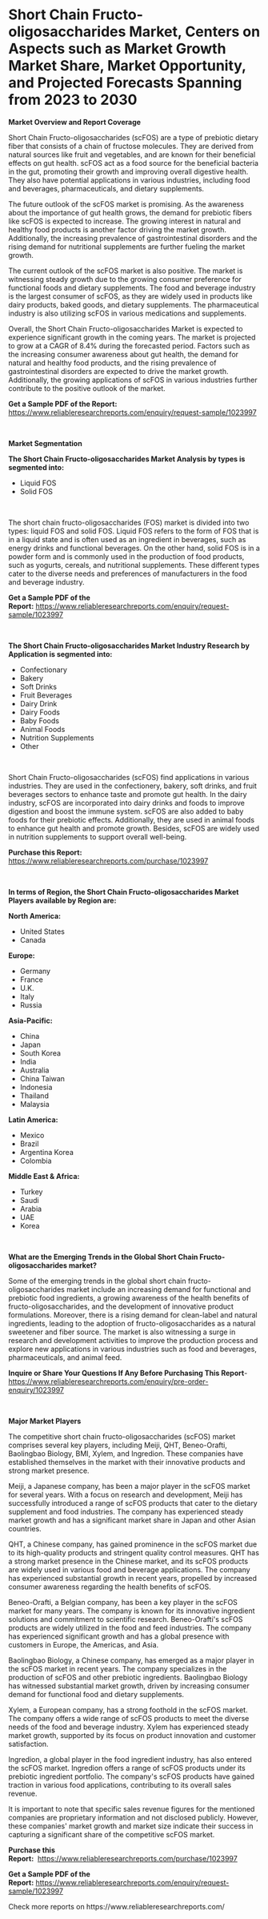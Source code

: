<p><h1>Short Chain Fructo-oligosaccharides Market, Centers on Aspects such as Market Growth Market Share, Market Opportunity, and Projected Forecasts Spanning from 2023 to 2030</h1></p><p><strong>Market Overview and Report Coverage</strong></p>
<p><p>Short Chain Fructo-oligosaccharides (scFOS) are a type of prebiotic dietary fiber that consists of a chain of fructose molecules. They are derived from natural sources like fruit and vegetables, and are known for their beneficial effects on gut health. scFOS act as a food source for the beneficial bacteria in the gut, promoting their growth and improving overall digestive health. They also have potential applications in various industries, including food and beverages, pharmaceuticals, and dietary supplements.</p><p>The future outlook of the scFOS market is promising. As the awareness about the importance of gut health grows, the demand for prebiotic fibers like scFOS is expected to increase. The growing interest in natural and healthy food products is another factor driving the market growth. Additionally, the increasing prevalence of gastrointestinal disorders and the rising demand for nutritional supplements are further fueling the market growth.</p><p>The current outlook of the scFOS market is also positive. The market is witnessing steady growth due to the growing consumer preference for functional foods and dietary supplements. The food and beverage industry is the largest consumer of scFOS, as they are widely used in products like dairy products, baked goods, and dietary supplements. The pharmaceutical industry is also utilizing scFOS in various medications and supplements.</p><p>Overall, the Short Chain Fructo-oligosaccharides Market is expected to experience significant growth in the coming years. The market is projected to grow at a CAGR of 8.4% during the forecasted period. Factors such as the increasing consumer awareness about gut health, the demand for natural and healthy food products, and the rising prevalence of gastrointestinal disorders are expected to drive the market growth. Additionally, the growing applications of scFOS in various industries further contribute to the positive outlook of the market.</p></p>
<p><strong>Get a Sample PDF of the Report:</strong> <a href="https://www.reliableresearchreports.com/enquiry/request-sample/1023997">https://www.reliableresearchreports.com/enquiry/request-sample/1023997</a></p>
<p>&nbsp;</p>
<p><strong>Market Segmentation</strong></p>
<p><strong>The Short Chain Fructo-oligosaccharides Market Analysis by types is segmented into:</strong></p>
<p><ul><li>Liquid FOS</li><li>Solid FOS</li></ul></p>
<p>&nbsp;</p>
<p><p>The short chain fructo-oligosaccharides (FOS) market is divided into two types: liquid FOS and solid FOS. Liquid FOS refers to the form of FOS that is in a liquid state and is often used as an ingredient in beverages, such as energy drinks and functional beverages. On the other hand, solid FOS is in a powder form and is commonly used in the production of food products, such as yogurts, cereals, and nutritional supplements. These different types cater to the diverse needs and preferences of manufacturers in the food and beverage industry.</p></p>
<p><strong>Get a Sample PDF of the Report:</strong>&nbsp;<a href="https://www.reliableresearchreports.com/enquiry/request-sample/1023997">https://www.reliableresearchreports.com/enquiry/request-sample/1023997</a></p>
<p>&nbsp;</p>
<p><strong>The Short Chain Fructo-oligosaccharides Market Industry Research by Application is segmented into:</strong></p>
<p><ul><li>Confectionary</li><li>Bakery</li><li>Soft Drinks</li><li>Fruit Beverages</li><li>Dairy Drink</li><li>Dairy Foods</li><li>Baby Foods</li><li>Animal Foods</li><li>Nutrition Supplements</li><li>Other</li></ul></p>
<p>&nbsp;</p>
<p><p>Short Chain Fructo-oligosaccharides (scFOS) find applications in various industries. They are used in the confectionery, bakery, soft drinks, and fruit beverages sectors to enhance taste and promote gut health. In the dairy industry, scFOS are incorporated into dairy drinks and foods to improve digestion and boost the immune system. scFOS are also added to baby foods for their prebiotic effects. Additionally, they are used in animal foods to enhance gut health and promote growth. Besides, scFOS are widely used in nutrition supplements to support overall well-being.</p></p>
<p><strong>Purchase this Report:</strong>&nbsp; <a href="https://www.reliableresearchreports.com/purchase/1023997">https://www.reliableresearchreports.com/purchase/1023997</a></p>
<p>&nbsp;</p>
<p><strong>In terms of Region, the Short Chain Fructo-oligosaccharides Market Players available by Region are:</strong></p>
<p>
    <p> <strong> North America: </strong>
        <ul>
            <li>United States</li>
            <li>Canada</li>
        </ul>
        </p> 
    <p> <strong> Europe: </strong>
        <ul>
            <li>Germany</li>
            <li>France</li>
            <li>U.K.</li>
            <li>Italy</li>
            <li>Russia</li>
        </ul>
        </p> 
    <p> <strong> Asia-Pacific: </strong>
        <ul>
            <li>China</li>
            <li>Japan</li>
            <li>South Korea</li>
            <li>India</li>
            <li>Australia</li>
            <li>China Taiwan</li>
            <li>Indonesia</li>
            <li>Thailand</li>
            <li>Malaysia</li>
        </ul>
        </p> 
    <p> <strong> Latin America: </strong>
        <ul>
            <li>Mexico</li>
            <li>Brazil</li>
            <li>Argentina Korea</li>
            <li>Colombia</li>
        </ul>
        </p> 
    <p> <strong> Middle East & Africa: </strong>
        <ul>
            <li>Turkey</li>
            <li>Saudi</li>
            <li>Arabia</li>
            <li>UAE</li>
            <li>Korea</li>
        </ul>
    </p>
    </p>
<p>&nbsp;</p>
<p><strong>What are the Emerging Trends in the Global Short Chain Fructo-oligosaccharides market?</strong></p>
<p><p>Some of the emerging trends in the global short chain fructo-oligosaccharides market include an increasing demand for functional and prebiotic food ingredients, a growing awareness of the health benefits of fructo-oligosaccharides, and the development of innovative product formulations. Moreover, there is a rising demand for clean-label and natural ingredients, leading to the adoption of fructo-oligosaccharides as a natural sweetener and fiber source. The market is also witnessing a surge in research and development activities to improve the production process and explore new applications in various industries such as food and beverages, pharmaceuticals, and animal feed.</p></p>
<p><strong>Inquire or Share Your Questions If Any Before Purchasing This Report</strong>- <a href="https://www.reliableresearchreports.com/enquiry/pre-order-enquiry/1023997">https://www.reliableresearchreports.com/enquiry/pre-order-enquiry/1023997</a></p>
<p>&nbsp;</p>
<p><strong>Major Market Players</strong></p>
<p><p>The competitive short chain fructo-oligosaccharides (scFOS) market comprises several key players, including Meiji, QHT, Beneo-Orafti, Baolingbao Biology, BMI, Xylem, and Ingredion. These companies have established themselves in the market with their innovative products and strong market presence.</p><p>Meiji, a Japanese company, has been a major player in the scFOS market for several years. With a focus on research and development, Meiji has successfully introduced a range of scFOS products that cater to the dietary supplement and food industries. The company has experienced steady market growth and has a significant market share in Japan and other Asian countries.</p><p>QHT, a Chinese company, has gained prominence in the scFOS market due to its high-quality products and stringent quality control measures. QHT has a strong market presence in the Chinese market, and its scFOS products are widely used in various food and beverage applications. The company has experienced substantial growth in recent years, propelled by increased consumer awareness regarding the health benefits of scFOS.</p><p>Beneo-Orafti, a Belgian company, has been a key player in the scFOS market for many years. The company is known for its innovative ingredient solutions and commitment to scientific research. Beneo-Orafti's scFOS products are widely utilized in the food and feed industries. The company has experienced significant growth and has a global presence with customers in Europe, the Americas, and Asia.</p><p>Baolingbao Biology, a Chinese company, has emerged as a major player in the scFOS market in recent years. The company specializes in the production of scFOS and other prebiotic ingredients. Baolingbao Biology has witnessed substantial market growth, driven by increasing consumer demand for functional food and dietary supplements.</p><p>Xylem, a European company, has a strong foothold in the scFOS market. The company offers a wide range of scFOS products to meet the diverse needs of the food and beverage industry. Xylem has experienced steady market growth, supported by its focus on product innovation and customer satisfaction.</p><p>Ingredion, a global player in the food ingredient industry, has also entered the scFOS market. Ingredion offers a range of scFOS products under its prebiotic ingredient portfolio. The company's scFOS products have gained traction in various food applications, contributing to its overall sales revenue.</p><p>It is important to note that specific sales revenue figures for the mentioned companies are proprietary information and not disclosed publicly. However, these companies' market growth and market size indicate their success in capturing a significant share of the competitive scFOS market.</p></p>
<p><strong>Purchase this Report:</strong>&nbsp;&nbsp;<a href="https://www.reliableresearchreports.com/purchase/1023997">https://www.reliableresearchreports.com/purchase/1023997</a></p>
<p></p>
<p><strong>Get a Sample PDF of the Report:</strong>&nbsp;<a href="https://www.reliableresearchreports.com/enquiry/request-sample/1023997">https://www.reliableresearchreports.com/enquiry/request-sample/1023997</a></p>
<p>Check more reports on https://www.reliableresearchreports.com/</p>
